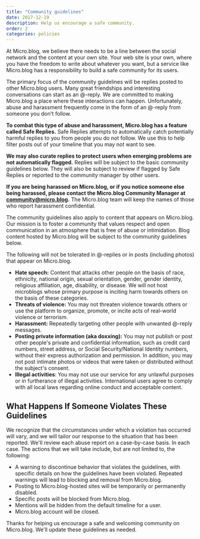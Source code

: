 ```yaml
---
title: "Community guidelines"
date: 2017-12-19
description: Help us encourage a safe community.
order: 2
categories: policies
---
```

At Micro.blog, we believe there needs to be a line between the social network and the content at your own site. Your web site is your own, where you have the freedom to write about whatever you want, but a service like Micro.blog has a responsibility to build a safe community for its users.

The primary focus of the community guidelines will be replies posted to other Micro.blog users. Many great friendships and interesting conversations can start as an @-reply. We are committed to making Micro.blog a place where these interactions can happen. Unfortunately, abuse and harassment frequently come in the form of an @-reply from someone you don't follow.

**To combat this type of abuse and harassment, Micro.blog has a feature called Safe Replies.** Safe Replies attempts to automatically catch potentially harmful replies to you from people you do not follow. We use this to help filter posts out of your timeline that you may not want to see.

**We may also curate replies to protect users when emerging problems are not automatically flagged.** Replies will be subject to the basic community guidelines below. They will also be subject to review if flagged by Safe Replies or reported to the community manager by other users.

**If you are being harassed on Micro.blog, or if you notice someone else being harassed, please contact the Micro.blog Community Manager at <community@micro.blog>.** The Micro.blog team will keep the names of those who report harassment confidential.

The community guidelines also apply to content that appears on Micro.blog. Our mission is to foster a community that values respect and open communication in an atmosphere that is free of abuse or intimidation. Blog content hosted by Micro.blog will be subject to the community guidelines below.

The following will not be tolerated in @-replies or in posts (including photos) that appear on Micro.blog.

* **Hate speech:** Content that attacks other people on the basis of race, ethnicity, national origin, sexual orientation, gender, gender identity, religious affiliation, age, disability, or disease. We will not host microblogs whose primary purpose is inciting harm towards others on the basis of these categories.
* **Threats of violence:** You may not threaten violence towards others or use the platform to organize, promote, or incite acts of real-world violence or terrorism.
* **Harassment:** Repeatedly targeting other people with unwanted @-reply messages.
* **Posting private information (aka doxxing):** You may not publish or post other people's private and confidential information, such as credit card numbers, street address, or Social Security/National Identity numbers, without their express authorization and permission. In addition, you may not post intimate photos or videos that were taken or distributed without the subject's consent.
* **Illegal activities**: You may not use our service for any unlawful purposes or in furtherance of illegal activities. International users agree to comply with all local laws regarding online conduct and acceptable content.

## What Happens If Someone Violates These Guidelines

We recognize that the circumstances under which a violation has occurred will vary, and we will tailor our response to the situation that has been reported. We'll review each abuse report on a case-by-case basis. In each case. The actions that we will take include, but are not limited to, the following:

* A warning to discontinue behavior that violates the guidelines, with specific details on how the guidelines have been violated. Repeated warnings will lead to blocking and removal from Micro.blog.
* Posting to Micro.blog-hosted sites will be temporarily or permanently disabled.
* Specific posts will be blocked from Micro.blog.
* Mentions will be hidden from the default timeline for a user.
* Micro.blog account will be closed.

Thanks for helping us encourage a safe and welcoming community on Micro.blog. We'll update these guidelines as needed.
